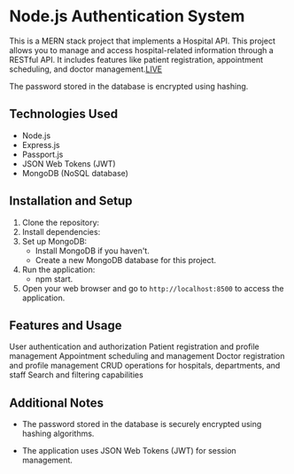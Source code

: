 # Node.js Authentication System

This is a MERN stack project that implements a Hospital API. This project allows you to manage and access hospital-related information through a RESTful API. It includes features like patient registration, appointment scheduling, and doctor management.<a href="" target="_blank">LIVE</a>

The password stored in the database is encrypted using hashing.

## Technologies Used

- Node.js
- Express.js
- Passport.js
- JSON Web Tokens (JWT)
- MongoDB (NoSQL database)



## Installation and Setup

1. Clone the repository:
2. Install dependencies:
3. Set up MongoDB:
   - Install MongoDB if you haven't.
   - Create a new MongoDB database for this project. 
4. Run the application:
   - npm start.
5. Open your web browser and go to `http://localhost:8500` to access the application.

## Features and Usage

User authentication and authorization
Patient registration and profile management
Appointment scheduling and management
Doctor registration and profile management
CRUD operations for hospitals, departments, and staff
Search and filtering capabilities

## Additional Notes

- The password stored in the database is securely encrypted using hashing algorithms.

- The application uses JSON Web Tokens (JWT) for session management.





